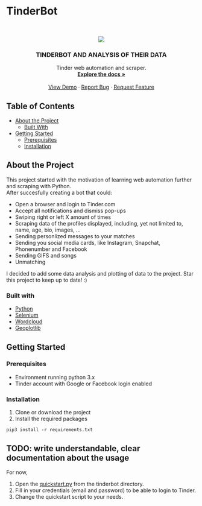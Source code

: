 # TinderBot

<!-- PROJECT LOGO -->
<br />
<p align="center">
  <a href="https://user-images.githubusercontent.com/60892381/94200140-384a7f80-feba-11ea-8fcf-ec4507eda017.jpg">
    <img src="https://user-images.githubusercontent.com/60892381/94200140-384a7f80-feba-11ea-8fcf-ec4507eda017.jpg">
  </a>

  <h3 align="center">TINDERBOT AND ANALYSIS OF THEIR DATA</h3>

  <p align="center">
    Tinder web automation and scraper.
    <br />
    <a href="https://github.com/frederikme/TinderBot"><strong>Explore the docs »</strong></a>
    <br />
    <br />
    <a href="https://github.com/frederikme/TinderBot">View Demo</a>
    ·
    <a href="https://github.com/frederikme/TinderBot/issues/new">Report Bug</a>
    ·
    <a href="https://github.com/frederikme/TinderBot/issues/new">Request Feature</a>
  </p>
</p>

<!-- TABLE OF CONTENTS -->
## Table of Contents

* [About the Project](#about-the-project)
  * [Built With](#built-with)
* [Getting Started](#getting-started)
  * [Prerequisites](#prerequisites)
  * [Installation](#installation)

<!-- ABOUT THE PROJECT -->
## About the Project
This project started with the motivation of learning web automation further and scraping with Python.</br>
After succesfully creating a bot that could:</br>

* Open a browser and login to Tinder.com
* Accept all notifications and dismiss pop-ups
* Swiping right or left X amount of times
* Scraping data of the profiles displayed, including, yet not limited to, name, age, bio, images, ...
* Sending personlized messages to your matches
* Sending you social media cards, like Instagram, Snapchat, Phonenumber and Facebook
* Sending GIFS and songs
* Unmatching

I decided to add some data analysis and plotting of data to the project. Star this project to keep up to date! :)

### Built with

* [Python](https://www.python.org/)
* [Selenium](https://selenium.dev)
* [Wordcloud](https://github.com/amueller/word_cloud)
* [Geoplotlib](https://github.com/andrea-cuttone/geoplotlib)

<!-- Getting Started -->
## Getting Started
### Prerequisites

- Environment running python 3.x
- Tinder account with Google or Facebook login enabled

### Installation
1. Clone or download the project
2. Install the required packages
```
pip3 install -r requirements.txt
```

## TODO: write understandable, clear documentation about the usage

For now, 
1. Open the [quickstart.py](https://github.com/frederikme/TinderBot/blob/master/tinderbot/quickstart.py) from the tinderbot directory.
2. Fill in your credentials (email and password) to be able to login to Tinder.
3. Change the quickstart script to your needs.

